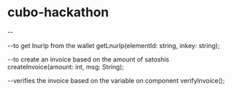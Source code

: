 # cubo-hackathon

--

--to get lnurlp from the wallet
getLnurlp(elementId: string, inkey: string);

--to create an invoice based on the amount of satoshis
createInvoice(amount: int, msg: String);

--verifies the invoice based on the variable on component
verifyInvoice();
